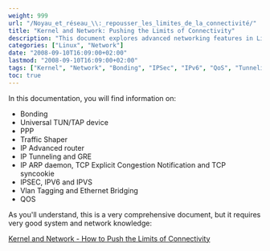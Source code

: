 ```yaml
---
weight: 999
url: "/Noyau_et_réseau_\\:_repousser_les_limites_de_la_connectivité/"
title: "Kernel and Network: Pushing the Limits of Connectivity"
description: "This document explores advanced networking features in Linux kernel including bonding, TUN/TAP devices, traffic shaping, tunneling, VLANs, and QoS mechanisms."
categories: ["Linux", "Network"]
date: "2008-09-10T16:09:00+02:00"
lastmod: "2008-09-10T16:09:00+02:00"
tags: ["Kernel", "Network", "Bonding", "IPSec", "IPv6", "QoS", "Tunneling"]
toc: true
---
```


In this documentation, you will find information on:

- Bonding
- Universal TUN/TAP device
- PPP
- Traffic Shaper
- IP Advanced router
- IP Tunneling and GRE
- IP ARP daemon, TCP Explicit Congestion Notification and TCP syncookie
- IPSEC, IPV6 and IPVS
- Vlan Tagging and Ethernet Bridging
- QOS

As you'll understand, this is a very comprehensive document, but it requires very good system and network knowledge:

[Kernel and Network - How to Push the Limits of Connectivity](/pdf/le_noyau_et_le_réseau_-_comment_repousser_les_limites_de_la_connectivité_.pdf)
